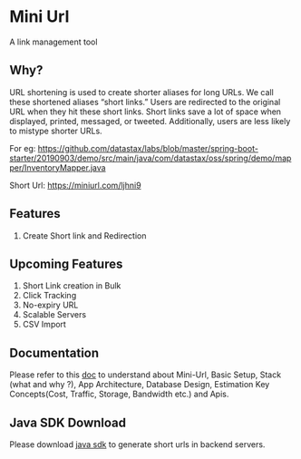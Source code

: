 # Mini Url

A link management tool

## Why?

URL shortening is used to create shorter aliases for long URLs. We call these shortened aliases “short links.” Users are redirected to the original URL when they hit these short links. Short links save a lot of space when displayed, printed, messaged, or tweeted. Additionally, users are less likely to mistype shorter URLs.

For eg: https://github.com/datastax/labs/blob/master/spring-boot-starter/20190903/demo/src/main/java/com/datastax/oss/spring/demo/mapper/InventoryMapper.java

Short Url:
https://miniurl.com/ljhni9

## Features
1. Create Short link and Redirection

## Upcoming Features
1. Short Link creation in Bulk
2. Click Tracking
3. No-expiry URL
4. Scalable Servers
5. CSV Import

## Documentation
Please refer to this [doc](https://github.com/TechAmanPannu/mini-url/wiki) to understand about Mini-Url, Basic Setup, Stack (what and why ?), App Architecture, Database Design, Estimation Key Concepts(Cost, Traffic, Storage, Bandwidth etc.) and Apis.

## Java SDK Download
Please download [java sdk]() to generate short urls in backend servers.





